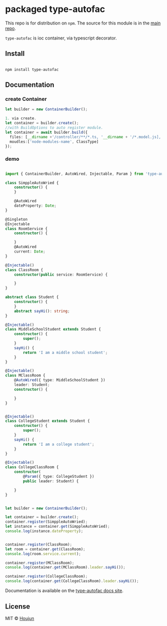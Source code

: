 # packaged type-autofac

This repo is for distribution on `npm`. The source for this module is in the
[main repo](https://github.com/zhouhoujun/type-autofac).

`type-autofac` is ioc container, via typescript decorator.



## Install

```shell

npm install type-autofac

```

## Documentation

### create Container

```ts
let builder = new ContainerBuilder();

1. via create.
let container = builder.create();
//with BuildOptions to auto register module.
let container = await builder.build({
  files: [__dirname +'/controller/**/*.ts, '__dirname + '/*.model.js],
  moudles:['node-modules-name', ClassType]
});

```

### demo

```ts

import { ContainerBuilder, AutoWired, Injectable, Param } from 'type-autofac';

class SimppleAutoWried {
    constructor() {
    }

    @AutoWired
    dateProperty: Date;
}

@Singleton
@Injectable
class RoomService {
    constructor() {

    }
    @AutoWired
    current: Date;
}

@Injectable()
class ClassRoom {
    constructor(public service: RoomService) {

    }
}

abstract class Student {
    constructor() {
    }
    abstract sayHi(): string;
}

@Injectable()
class MiddleSchoolStudent extends Student {
    constructor() {
        super();
    }
    sayHi() {
        return 'I am a middle school student';
    }
}

@Injectable()
class MClassRoom {
    @AutoWired({ type: MiddleSchoolStudent })
    leader: Student;
    constructor() {

    }
}


@Injectable()
class CollegeStudent extends Student {
    constructor() {
        super();
    }
    sayHi() {
        return 'I am a college student';
    }
}

@Injectable()
class CollegeClassRoom {
    constructor(
        @Param({ type: CollegeStudent })
        public leader: Student) {

    }
}


let builder = new ContainerBuilder();

let container = builder.create();
container.register(SimppleAutoWried);
let instance = container.get(SimppleAutoWried);
console.log(instance.dateProperty);


container.register(ClassRoom);
let room = container.get(ClassRoom);
console.log(room.service.current);

container.register(MClassRoom);
console.log(container.get(MClassRoom).leader.sayHi());

container.register(CollegeClassRoom);
console.log(container.get(CollegeClassRoom).leader.sayHi());


```

Documentation is available on the
[type-autofac docs site](https://github.com/zhouhoujun/type-autofac).

## License

MIT © [Houjun](https://github.com/zhouhoujun/)